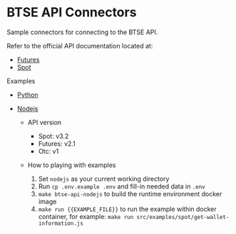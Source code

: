 # BTSE API Connectors
Sample connectors for connecting to the BTSE API.

Refer to the official API documentation located at:
* [Futures](https://www.btse.com/apiexplorer/futures)
* [Spot](https://www.btse.com/apiexplorer/spot)

Examples
* [Python](https://github.com/btsecom/api-sample/tree/master/python)
* [Nodejs](https://github.com/btsecom/api-sample/tree/master/nodejs)

    * API version

        * Spot: v3.2
        * Futures: v2.1
        * Otc: v1

    * How to playing with examples

        1. Set `nodejs` as your current working directory
        1. Run `cp .env.example .env` and fill-in needed data in `.env`
        1. `make btse-api-nodejs` to build the runtime environment docker image
        1. `make run {{EXAMPLE_FILE}}` to run the example within docker container, for example: `make run src/examples/spot/get-wallet-information.js`
